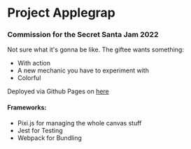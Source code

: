 # Project Applegrap
### Commission for the Secret Santa Jam 2022
Not sure what it's gonna be like. The giftee wants something:
* With action
* A new mechanic you have to experiment with
* Colorful

Deployed via Github Pages on [here](https://joscco.github.io/secret-santa-jam-2022/)

#### Frameworks:
* Pixi.js for managing the whole canvas stuff
* Jest for Testing
* Webpack for Bundling